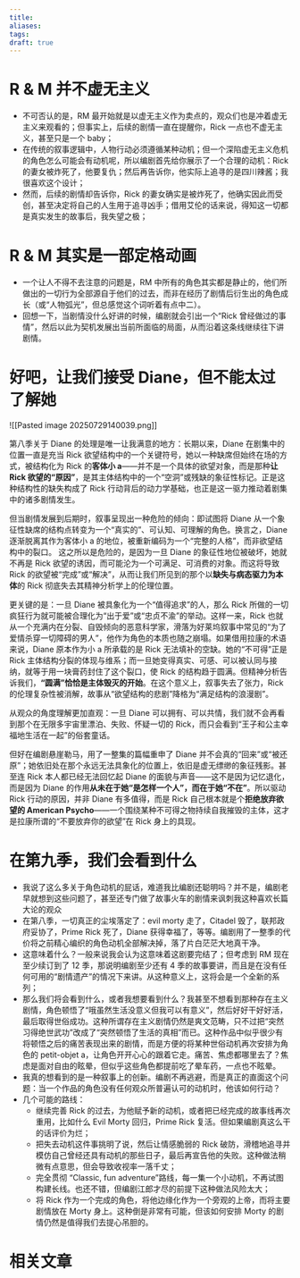 ```yaml
---
title: 
aliases: 
tags: 
draft: true
---
```


# R & M 并不虚无主义

- 不可否认的是，RM 最开始就是以虚无主义作为卖点的，观众们也是冲着虚无主义来观看的；但事实上，后续的剧情一直在提醒你，Rick 一点也不虚无主义，甚至只是一个 baby；
- 在传统的叙事逻辑中，人物行动必须遵循某种动机；但一个深陷虚无主义危机的角色怎么可能会有动机呢，所以编剧首先给你展示了一个合理的动机：Rick 的妻女被炸死了，他要复仇；然后再告诉你，他实际上追寻的是四川辣酱；我很喜欢这个设计；
- 然而，后续的剧情却告诉你，Rick 的妻女确实是被炸死了，他确实因此而受创，甚至决定将自己的人生用于追寻凶手；借用艾伦的话来说，得知这一切都是真实发生的故事后，我失望之极；

# R & M 其实是一部定格动画

- 一个让人不得不去注意的问题是，RM 中所有的角色其实都是静止的，他们所做出的一切行为全部源自于他们的过去，而非在经历了剧情后衍生出的角色成长（或“人物弧光”，但总感觉这个词听着有点中二）。
- 回想一下，当剧情没什么好讲的时候，编剧就会引出一个“Rick 曾经做过的事情”，然后以此为契机发展出当前所面临的局面，从而沿着这条线继续往下讲剧情。

# 好吧，让我们接受 Diane，但不能太过了解她

![[Pasted image 20250729140039.png]]

第八季关于 Diane 的处理是唯一让我满意的地方：长期以来，Diane 在剧集中的位置一直是充当 Rick 欲望结构中的一个关键符号，她以一种缺席但始终在场的方式，被结构化为 Rick 的**客体小 a**——并不是一个具体的欲望对象，而是那种**让 Rick 欲望的“原因”**，是其主体结构中的一个“空洞”或残缺的象征性标记。正是这种结构性的缺失构成了 Rick 行动背后的动力学基础，也正是这一驱力推动着剧集中的诸多剧情发生。

但当剧情发展到后期时，叙事呈现出一种危险的倾向：即试图将 Diane 从一个象征性缺席的结构点转变为一个“真实的”、可认知、可理解的角色。换言之，Diane 逐渐脱离其作为客体小 a 的地位，被重新编码为一个“完整的人格”，而非欲望结构中的裂口。 这之所以是危险的，是因为一旦 Diane 的象征性地位被破坏，她就不再是 Rick 欲望的诱因，而可能沦为一个可满足、可消费的对象。而这将导致 Rick 的欲望被“完成”或“解决”，从而让我们所见到的那个以**缺失与病态驱力为本体**的 Rick 彻底失去其精神分析学上的伦理位置。

更关键的是：一旦 Diane 被具象化为一个“值得追求”的人，那么 Rick 所做的一切疯狂行为就可能被合理化为“出于爱”或“忠贞不渝”的举动。这样一来，Rick 也就从一个充满内在分裂、自毁倾向的恶意科学家，滑落为好莱坞叙事中常见的“为了爱情杀穿一切障碍的男人”，他作为角色的本质也随之崩塌。如果借用拉康的术语来说，Diane 原本作为小 a 所承载的是 Rick 无法填补的空缺。她的“不可得”正是 Rick 主体结构分裂的体现与维系；而一旦她变得真实、可感、可以被认同与接纳，就等于用一块膏药封住了这个裂口，使 Rick 的结构趋于圆满。但精神分析告诉我们，**“圆满”恰恰是主体毁灭的开始**。在这个意义上，叙事失去了张力，Rick 的伦理复杂性被消解，故事从“欲望结构的悲剧”降格为“满足结构的浪漫剧”。

从观众的角度理解更加直观：一旦 Diane 可以拥有、可以共情，我们就不会再看到那个在无限多宇宙里漂泊、失败、怀疑一切的 Rick，而只会看到“王子和公主幸福地生活在一起”的俗套童话。

但好在编剧悬崖勒马，用了一整集的篇幅重申了 Diane 并不会真的“回来”或“被还原”；她依旧处在那个永远无法具象化的位置上，依旧是虚无缥缈的象征残影。甚至连 Rick 本人都已经无法回忆起 Diane 的面貌与声音——这不是因为记忆退化，而是因为 Diane 的作用**从未在于她“是怎样一个人”，而在于她“不在”**。所以驱动 Rick 行动的原因，并非 Diane 有多值得，而是 Rick 自己根本就是个**拒绝放弃欲望的 American Psycho**——一个围绕某种不可得之物持续自我摧毁的主体，这才是拉康所谓的“不要放弃你的欲望”在 Rick 身上的具现。

# 在第九季，我们会看到什么

- 我说了这么多关于角色动机的屁话，难道我比编剧还聪明吗？并不是，编剧老早就想到这些问题了，甚至还专门做了故事火车的剧情来讽刺我这种喜欢长篇大论的观众
- 在第八季，一切真正的尘埃落定了：evil morty 走了，Citadel 毁了，联邦政府妥协了，Prime Rick 死了，Diane 获得幸福了，等等。编剧用了一整季的代价将之前精心编织的角色动机全部解决掉，落了片白茫茫大地真干净。
- 这意味着什么？一般来说我会认为这意味着这剧要完结了；但考虑到 RM 现在至少续订到了 12 季，那说明编剧至少还有 4 季的故事要讲，而且是在没有任何可用的“剧情遗产”的情况下来讲。从这种意义上，这将会是一个全新的系列；
- 那么我们将会看到什么，或者我想要看到什么？我甚至不想看到那种存在主义剧情，角色顿悟了“哦虽然生活没意义但我可以有意义”，然后好好干好好活，最后取得世俗成功。这种所谓存在主义剧情仍然是爽文范畴，只不过把“突然习得绝世武功”改成了“突然顿悟了生活的真相”而已。这种作品中似乎很少有将顿悟之后的痛苦表现出来的剧情，而是方便的将某种世俗动机再次安排为角色的 petit-objet a，让角色开开心心的跟着它走。痛苦、焦虑都哪里去了？焦虑是面对自由的眩晕，但似乎这些角色都提前吃了晕车药，一点也不眩晕。
- 我真的想看到的是一种叙事上的创新。编剧不再逃避，而是真正的直面这个问题：当一个作品的角色没有任何观众所普遍认可的动机时，他该如何行动？
- 几个可能的路线：
	- 继续完善 Rick 的过去，为他赋予新的动机，或者把已经完成的故事线再次重用，比如什么 Evil Morty 回归，Prime Rick 复活。但如果编剧真这么干的话评价为烂；
	- 把失去动机这件事挑明了说，然后让情感脆弱的 Rick 破防，滑稽地追寻并模仿自己曾经还具有动机的那些日子，最后再宣告他的失败。这种做法稍微有点意思，但会导致收视率一落千丈；
	- 完全贯彻 “Classic, fun adventure”路线，每一集一个小动机，不再试图构建长线。也还不错，但编剧江郎才尽的前提下这种做法风险太大；
	- 将 Rick 作为一个完成的角色，将他边缘化作为一个旁观的上帝，而将主要剧情放在 Morty 身上。这种倒是非常有可能，但该如何安排 Morty 的剧情仍然是值得我们去提心吊胆的。

# 相关文章

